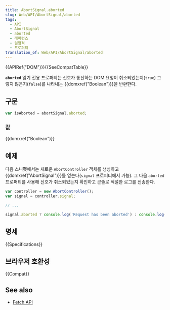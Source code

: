 ```yaml
---
title: AbortSignal.aborted
slug: Web/API/AbortSignal/aborted
tags:
  - API
  - AbortSignal
  - aborted
  - 레퍼런스
  - 실험적
  - 프로퍼티
translation_of: Web/API/AbortSignal/aborted
---
```

{{APIRef("DOM")}}{{SeeCompatTable}}

**`aborted`** 읽기 전용 프로퍼티는 신호가 통신하는 DOM 요청이 취소되었는지(`true`) 그렇지 않은지(`false`)를 나타내는 {{domxref("Boolean")}}을 반환한다.

## 구문

```js
var isAborted = abortSignal.aborted;
```

### 값

{{domxref("Boolean")}}

## 예제

다음 스니펫에서는 새로운 `AbortController` 객체를 생성하고 {{domxref("AbortSignal")}}를 얻는다(`signal` 프로퍼티에서 가능). 그 다음 `aborted` 프로퍼티를 사용해 신호가 취소되었는지 확인하고 콘솔로 적절한 로그를 전송한다.

```js
var controller = new AbortController();
var signal = controller.signal;

// ...

signal.aborted ? console.log('Request has been aborted') : console.log('Request not aborted');
```

## 명세

{{Specifications}}

## 브라우저 호환성

{{Compat}}

## See also

- [Fetch API](/ko/docs/Web/API/Fetch_API)
